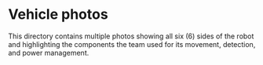Vehicle photos
====

This directory contains multiple photos showing all six (6) sides of the robot and highlighting the components the team used for its movement, detection, and power management. 
